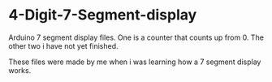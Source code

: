 # 4-Digit-7-Segment-display
Arduino 7 segment display files. One is a counter that counts up from 0. The other two i have not yet finished.

These files were made by me when i was learning how a 7 segment display works.
